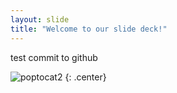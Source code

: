 ```yaml
---
layout: slide
title: "Welcome to our slide deck!"
---
```


test commit to github

![poptocat2](https://octodex.github.com/images/poptocat_v2.png)
{: .center}
